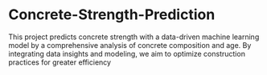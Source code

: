 # Concrete-Strength-Prediction

This project predicts concrete strength with a data-driven machine learning model by a comprehensive analysis of concrete composition and age. By integrating data insights and modeling, we aim to optimize construction practices for greater efficiency 